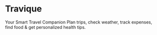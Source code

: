 # Travique
Your Smart Travel Companion Plan trips, check weather, track expenses, find food &amp; get personalized health tips.
